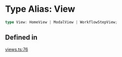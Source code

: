# Type Alias: View

```ts
type View: HomeView | ModalView | WorkflowStepView;
```

## Defined in

[views.ts:76](https://github.com/slackapi/node-slack-sdk/blob/7b348598b763c2b7545d1042b5f0429775cfa62c/packages/types/src/views.ts#L76)
